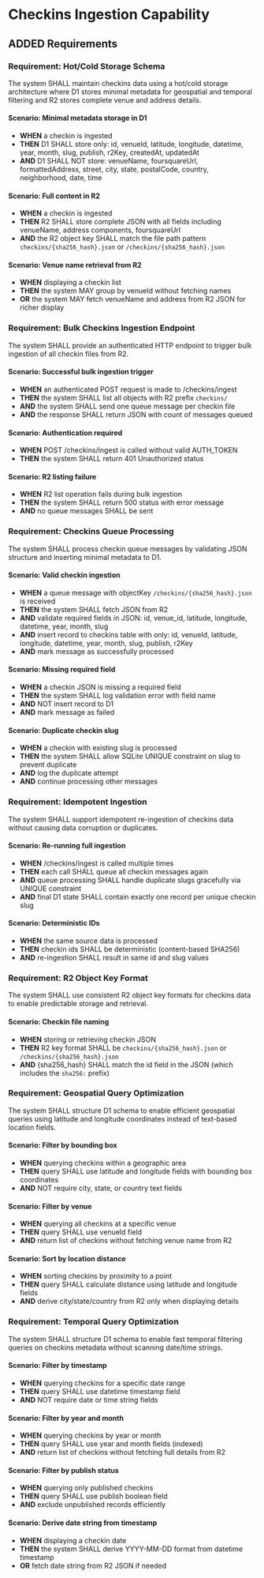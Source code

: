 # Checkins Ingestion Capability

## ADDED Requirements

### Requirement: Hot/Cold Storage Schema

The system SHALL maintain checkins data using a hot/cold storage architecture where D1 stores minimal metadata for geospatial and temporal filtering and R2 stores complete venue and address details.

#### Scenario: Minimal metadata storage in D1

- **WHEN** a checkin is ingested
- **THEN** D1 SHALL store only: id, venueId, latitude, longitude, datetime, year, month, slug, publish, r2Key, createdAt, updatedAt
- **AND** D1 SHALL NOT store: venueName, foursquareUrl, formattedAddress, street, city, state, postalCode, country, neighborhood, date, time

#### Scenario: Full content in R2

- **WHEN** a checkin is ingested
- **THEN** R2 SHALL store complete JSON with all fields including venueName, address components, foursquareUrl
- **AND** the R2 object key SHALL match the file path pattern `checkins/{sha256_hash}.json` or `/checkins/{sha256_hash}.json`

#### Scenario: Venue name retrieval from R2

- **WHEN** displaying a checkin list
- **THEN** the system MAY group by venueId without fetching names
- **OR** the system MAY fetch venueName and address from R2 JSON for richer display

### Requirement: Bulk Checkins Ingestion Endpoint

The system SHALL provide an authenticated HTTP endpoint to trigger bulk ingestion of all checkin files from R2.

#### Scenario: Successful bulk ingestion trigger

- **WHEN** an authenticated POST request is made to /checkins/ingest
- **THEN** the system SHALL list all objects with R2 prefix `checkins/`
- **AND** the system SHALL send one queue message per checkin file
- **AND** the response SHALL return JSON with count of messages queued

#### Scenario: Authentication required

- **WHEN** POST /checkins/ingest is called without valid AUTH_TOKEN
- **THEN** the system SHALL return 401 Unauthorized status

#### Scenario: R2 listing failure

- **WHEN** R2 list operation fails during bulk ingestion
- **THEN** the system SHALL return 500 status with error message
- **AND** no queue messages SHALL be sent

### Requirement: Checkins Queue Processing

The system SHALL process checkin queue messages by validating JSON structure and inserting minimal metadata to D1.

#### Scenario: Valid checkin ingestion

- **WHEN** a queue message with objectKey `/checkins/{sha256_hash}.json` is received
- **THEN** the system SHALL fetch JSON from R2
- **AND** validate required fields in JSON: id, venue_id, latitude, longitude, datetime, year, month, slug
- **AND** insert record to checkins table with only: id, venueId, latitude, longitude, datetime, year, month, slug, publish, r2Key
- **AND** mark message as successfully processed

#### Scenario: Missing required field

- **WHEN** a checkin JSON is missing a required field
- **THEN** the system SHALL log validation error with field name
- **AND** NOT insert record to D1
- **AND** mark message as failed

#### Scenario: Duplicate checkin slug

- **WHEN** a checkin with existing slug is processed
- **THEN** the system SHALL allow SQLite UNIQUE constraint on slug to prevent duplicate
- **AND** log the duplicate attempt
- **AND** continue processing other messages

### Requirement: Idempotent Ingestion

The system SHALL support idempotent re-ingestion of checkins data without causing data corruption or duplicates.

#### Scenario: Re-running full ingestion

- **WHEN** /checkins/ingest is called multiple times
- **THEN** each call SHALL queue all checkin messages again
- **AND** queue processing SHALL handle duplicate slugs gracefully via UNIQUE constraint
- **AND** final D1 state SHALL contain exactly one record per unique checkin slug

#### Scenario: Deterministic IDs

- **WHEN** the same source data is processed
- **THEN** checkin ids SHALL be deterministic (content-based SHA256)
- **AND** re-ingestion SHALL result in same id and slug values

### Requirement: R2 Object Key Format

The system SHALL use consistent R2 object key formats for checkins data to enable predictable storage and retrieval.

#### Scenario: Checkin file naming

- **WHEN** storing or retrieving checkin JSON
- **THEN** R2 key format SHALL be `checkins/{sha256_hash}.json` or `/checkins/{sha256_hash}.json`
- **AND** {sha256_hash} SHALL match the id field in the JSON (which includes the `sha256:` prefix)

### Requirement: Geospatial Query Optimization

The system SHALL structure D1 schema to enable efficient geospatial queries using latitude and longitude coordinates instead of text-based location fields.

#### Scenario: Filter by bounding box

- **WHEN** querying checkins within a geographic area
- **THEN** query SHALL use latitude and longitude fields with bounding box coordinates
- **AND** NOT require city, state, or country text fields

#### Scenario: Filter by venue

- **WHEN** querying all checkins at a specific venue
- **THEN** query SHALL use venueId field
- **AND** return list of checkins without fetching venue name from R2

#### Scenario: Sort by location distance

- **WHEN** sorting checkins by proximity to a point
- **THEN** query SHALL calculate distance using latitude and longitude fields
- **AND** derive city/state/country from R2 only when displaying details

### Requirement: Temporal Query Optimization

The system SHALL structure D1 schema to enable fast temporal filtering queries on checkins metadata without scanning date/time strings.

#### Scenario: Filter by timestamp

- **WHEN** querying checkins for a specific date range
- **THEN** query SHALL use datetime timestamp field
- **AND** NOT require date or time string fields

#### Scenario: Filter by year and month

- **WHEN** querying checkins by year or month
- **THEN** query SHALL use year and month fields (indexed)
- **AND** return list of checkins without fetching full details from R2

#### Scenario: Filter by publish status

- **WHEN** querying only published checkins
- **THEN** query SHALL use publish boolean field
- **AND** exclude unpublished records efficiently

#### Scenario: Derive date string from timestamp

- **WHEN** displaying a checkin date
- **THEN** the system SHALL derive YYYY-MM-DD format from datetime timestamp
- **OR** fetch date string from R2 JSON if needed
